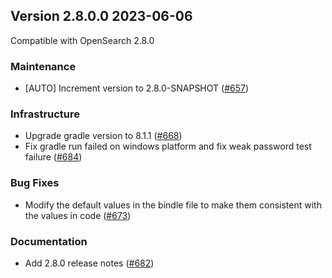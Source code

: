 ## Version 2.8.0.0 2023-06-06

Compatible with OpenSearch 2.8.0

### Maintenance
* [AUTO] Increment version to 2.8.0-SNAPSHOT ([#657](https://github.com/opensearch-project/notifications/pull/657))

### Infrastructure
* Upgrade gradle version to 8.1.1 ([#668](https://github.com/opensearch-project/notifications/pull/668))
* Fix gradle run failed on windows platform and fix weak password test failure ([#684](https://github.com/opensearch-project/notifications/pull/684))

### Bug Fixes
* Modify the default values in the bindle file to make them consistent with the values in code ([#673](https://github.com/opensearch-project/notifications/pull/673))

### Documentation
* Add 2.8.0 release notes ([#682](https://github.com/opensearch-project/notifications/pull/682))
